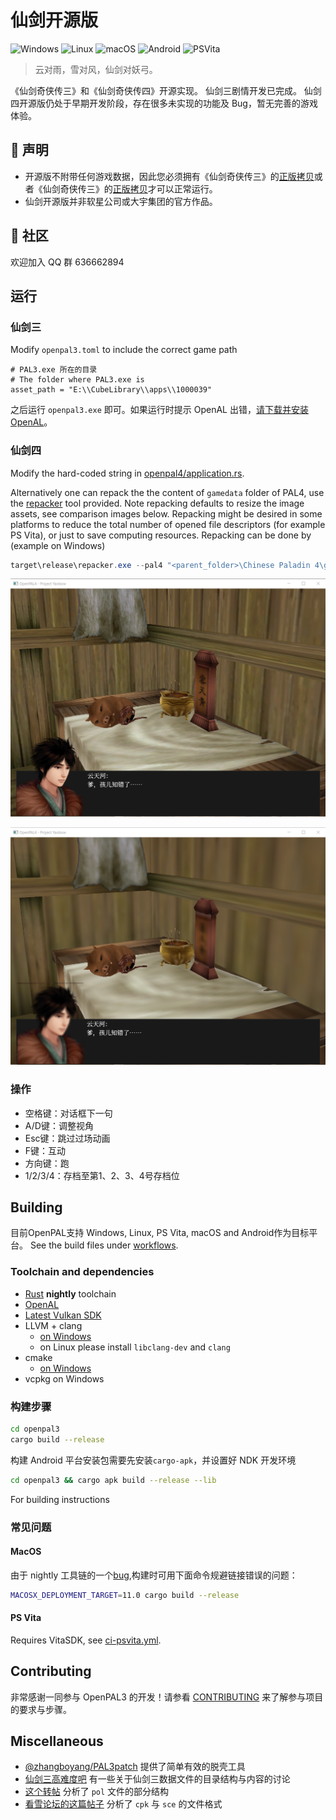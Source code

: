 # 仙剑开源版

![Windows](https://img.shields.io/github/actions/workflow/status/rob-the-bot/OpenPAL/ci-windows.yml?branch=master&style=flat-square&label=Windows&logo=windows)
![Linux](https://img.shields.io/github/actions/workflow/status/rob-the-bot/OpenPAL/ci-linux.yml?branch=master&style=flat-square&label=Linux&logo=linux)
![macOS](https://img.shields.io/github/actions/workflow/status/rob-the-bot/OpenPAL/ci-macos.yml?branch=master&style=flat-square&label=macOS&logo=apple)
![Android](https://img.shields.io/github/actions/workflow/status/rob-the-bot/OpenPAL/ci-android.yml?branch=master&style=flat-square&label=Android&logo=android)
![PSVita](https://img.shields.io/github/actions/workflow/status/rob-the-bot/OpenPAL/ci-psvita.yml?branch=master&style=flat-square&label=PlayStation%20Vita&logo=playstation)


> 云对雨，雪对风，仙剑对妖弓。

《仙剑奇侠传三》和《仙剑奇侠传四》开源实现。
仙剑三剧情开发已完成。
仙剑四开源版仍处于早期开发阶段，存在很多未实现的功能及 Bug，暂无完善的游戏体验。

## 📢 声明

- 开源版不附带任何游戏数据，因此您必须拥有《仙剑奇侠传三》的[正版拷贝](https://store.steampowered.com/app/1536070)或者《仙剑奇侠传三》的[正版拷贝](https://store.steampowered.com/app/1536070)才可以正常运行。
- 仙剑开源版并非软星公司或大宇集团的官方作品。

## 🏡 社区

欢迎加入 QQ 群 636662894

## 运行

### 仙剑三

Modify `openpal3.toml` to include the correct game path

```
# PAL3.exe 所在的目录
# The folder where PAL3.exe is
asset_path = "E:\\CubeLibrary\\apps\\1000039"
```

之后运行 `openpal3.exe` 即可。如果运行时提示 OpenAL 出错，[请下载并安装 OpenAL](http://www.openal.org/downloads/oalinst.zip)。

### 仙剑四

Modify the hard-coded string in [openpal4/application.rs](yaobow/yaobow/src/openpal4/application.rs).

Alternatively one can repack the the content of `gamedata` folder of PAL4, use the [repacker](tools/repacker) tool provided.
Note repacking defaults to resize the image assets, see comparison images below.
Repacking might be desired in some platforms to reduce the total number of opened file descriptors (for example PS Vita), or just to save computing resources.
Repacking can be done by (example on Windows)

```powershell
target\release\repacker.exe --pal4 "<parent_folder>\Chinese Paladin 4\gamedata" "C:\PAL4_test\pal4.ypk"
```

![Original PAL4](images/pal4_orig.png)

![Repacked PAL4](images/pal4_ypk.png)

### 操作

- 空格键：对话框下一句
- A/D键：调整视角
- Esc键：跳过过场动画
- F键：互动
- 方向键：跑
- 1/2/3/4：存档至第1、2、3、4号存档位

## Building

目前OpenPAL支持 Windows, Linux, PS Vita, macOS and Android作为目标平台。
See the build files under [workflows](.github/workflows).

### Toolchain and dependencies

- [Rust](https://www.rust-lang.org/) **nightly** toolchain
- [OpenAL](https://www.openal.org)
- [Latest Vulkan SDK](https://www.lunarg.com/vulkan-sdk/)
- LLVM + clang
  - [on Windows](https://releases.llvm.org/download.html)
  - on Linux please install `libclang-dev` and `clang`
- cmake
  - [on Windows](https://cmake.org/download/)
- vcpkg on Windows


### 构建步骤


```bash
cd openpal3
cargo build --release
```

构建 Android 平台安装包需要先安装`cargo-apk`，并设置好 NDK 开发环境

```bash
cd openpal3 && cargo apk build --release --lib
```

For building instructions

### 常见问题

#### MacOS

由于 nightly 工具链的一个[bug](https://github.com/rust-lang/rust/issues/91372),构建时可用下面命令规避链接错误的问题：

```bash
MACOSX_DEPLOYMENT_TARGET=11.0 cargo build --release
```

#### PS Vita

Requires VitaSDK, see [ci-psvita.yml](.github/workflows/ci-psvita.yml).

## Contributing

非常感谢一同参与 OpenPAL3 的开发！请参看 [CONTRIBUTING](CONTRIBUTING.md) 来了解参与项目的要求与步骤。

## Miscellaneous

- [@zhangboyang/PAL3patch](https://github.com/zhangboyang/PAL3patch) 提供了简单有效的脱壳工具
- [仙剑三高难度吧](https://tieba.baidu.com/f?kw=%E4%BB%99%E5%89%913%E9%AB%98%E9%9A%BE%E5%BA%A6) 有一些关于仙剑三数据文件的目录结构与内容的讨论
- [这个转帖](https://tieba.baidu.com/p/5381666939?red_tag=0041464978) 分析了 `pol` 文件的部分结构
- [看雪论坛的这篇帖子](https://bbs.pediy.com/thread-157228.htm) 分析了 `cpk` 与 `sce` 的文件格式
